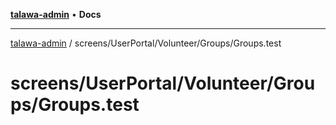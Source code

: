 [**talawa-admin**](../../../../../README.md) • **Docs**

***

[talawa-admin](../../../../../modules.md) / screens/UserPortal/Volunteer/Groups/Groups.test

# screens/UserPortal/Volunteer/Groups/Groups.test
